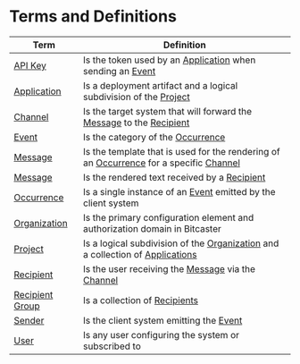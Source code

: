# Terms and Definitions

 Term                                                                  | Definition                                                                                                     
-----------------------------------------------------------------------|----------------------------------------------------------------------------------------------------------------
 <a id="api-key" href="api-key">API Key</a>                            | Is the token used by an [Application](#application) when sending an [Event](#event)                            
 <a id="application" href="application">Application</a>                | Is a deployment artifact and a logical subdivision of the [Project](#project)                                  
 <a id="channel" href="channel">Channel</a>                            | Is the target system that will forward the [Message](#message) to the [Recipient](#recipient)                  
 <a id="event" href="event">Event</a>                                  | Is the category of the [Occurrence](#occurrence)                                                                     
 <a id="message" href="message">Message</a>                            | Is the template that is used for the rendering of an [Occurrence](#occurrence) for a specific [Channel](#channel)        
 <a id="notification" href="notification">Message</a>                  | Is the rendered text received by a [Recipient](#recipient)                                             
 <a id="occurrence" href="occurrence">Occurrence</a>                   | Is a single instance of an [Event](#event) emitted by the client system                                         
 <a id="organization" href="organization">Organization</a>             | Is the primary configuration element and authorization domain in Bitcaster                                     
 <a id="project" href="project">Project</a>                            | Is a logical subdivision of the [Organization](#organization) and a collection of [Applications](#application) 
 <a id="recipient" href="recipient">Recipient</a>                      | Is the user receiving the [Message](#message) via the [Channel](#channel)                                      
 <a id="recipient-group" href="recipient-group">Recipient Group</a>    | Is a collection of [Recipients](#recipient)                                                                    
 <a id="sender" href="sender">Sender</a>                               | Is the client system emitting the [Event](#event)                                                              
 <a id="user" href="user">User</a>                                     | Is any user configuring the system or subscribed to                                                            
